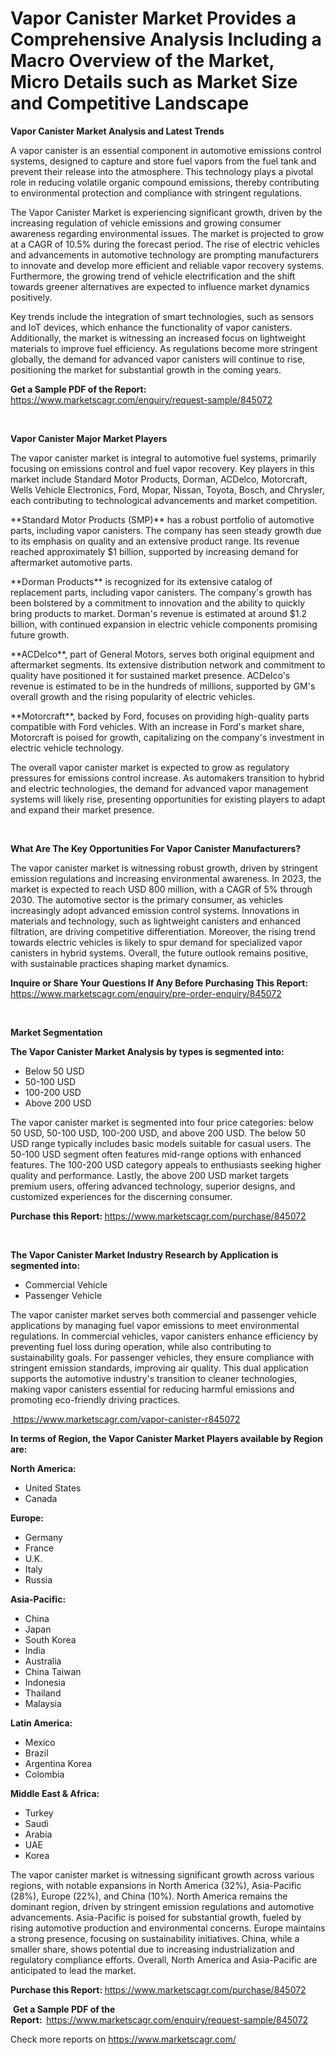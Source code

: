 <p><h1>Vapor Canister Market Provides a Comprehensive Analysis Including a Macro Overview of the Market, Micro Details such as Market Size and Competitive Landscape</h1></p><p><strong>Vapor Canister Market Analysis and Latest Trends</strong></p>
<p><p>A vapor canister is an essential component in automotive emissions control systems, designed to capture and store fuel vapors from the fuel tank and prevent their release into the atmosphere. This technology plays a pivotal role in reducing volatile organic compound emissions, thereby contributing to environmental protection and compliance with stringent regulations.</p><p>The Vapor Canister Market is experiencing significant growth, driven by the increasing regulation of vehicle emissions and growing consumer awareness regarding environmental issues. The market is projected to grow at a CAGR of 10.5% during the forecast period. The rise of electric vehicles and advancements in automotive technology are prompting manufacturers to innovate and develop more efficient and reliable vapor recovery systems. Furthermore, the growing trend of vehicle electrification and the shift towards greener alternatives are expected to influence market dynamics positively.</p><p>Key trends include the integration of smart technologies, such as sensors and IoT devices, which enhance the functionality of vapor canisters. Additionally, the market is witnessing an increased focus on lightweight materials to improve fuel efficiency. As regulations become more stringent globally, the demand for advanced vapor canisters will continue to rise, positioning the market for substantial growth in the coming years.</p></p>
<p><strong>Get a Sample PDF of the Report:&nbsp;</strong> <a href="https://www.marketscagr.com/enquiry/request-sample/845072?utm_campaign=3215&utm_medium=2&utm_source=Github&utm_content=ia&utm_term=30032025&utm_id=vapor-canister">https://www.marketscagr.com/enquiry/request-sample/845072</a></p>
<p>&nbsp;</p>
<p><strong>Vapor Canister Major Market Players</strong></p>
<p><p>The vapor canister market is integral to automotive fuel systems, primarily focusing on emissions control and fuel vapor recovery. Key players in this market include Standard Motor Products, Dorman, ACDelco, Motorcraft, Wells Vehicle Electronics, Ford, Mopar, Nissan, Toyota, Bosch, and Chrysler, each contributing to technological advancements and market competition.</p><p>**Standard Motor Products (SMP)** has a robust portfolio of automotive parts, including vapor canisters. The company has seen steady growth due to its emphasis on quality and an extensive product range. Its revenue reached approximately $1 billion, supported by increasing demand for aftermarket automotive parts.</p><p>**Dorman Products** is recognized for its extensive catalog of replacement parts, including vapor canisters. The company's growth has been bolstered by a commitment to innovation and the ability to quickly bring products to market. Dorman's revenue is estimated at around $1.2 billion, with continued expansion in electric vehicle components promising future growth.</p><p>**ACDelco**, part of General Motors, serves both original equipment and aftermarket segments. Its extensive distribution network and commitment to quality have positioned it for sustained market presence. ACDelco's revenue is estimated to be in the hundreds of millions, supported by GM's overall growth and the rising popularity of electric vehicles.</p><p>**Motorcraft**, backed by Ford, focuses on providing high-quality parts compatible with Ford vehicles. With an increase in Ford's market share, Motorcraft is poised for growth, capitalizing on the company's investment in electric vehicle technology.</p><p>The overall vapor canister market is expected to grow as regulatory pressures for emissions control increase. As automakers transition to hybrid and electric technologies, the demand for advanced vapor management systems will likely rise, presenting opportunities for existing players to adapt and expand their market presence.</p></p>
<p>&nbsp;</p>
<p><strong>What Are The Key Opportunities For Vapor Canister Manufacturers?</strong></p>
<p><p>The vapor canister market is witnessing robust growth, driven by stringent emission regulations and increasing environmental awareness. In 2023, the market is expected to reach USD 800 million, with a CAGR of 5% through 2030. The automotive sector is the primary consumer, as vehicles increasingly adopt advanced emission control systems. Innovations in materials and technology, such as lightweight canisters and enhanced filtration, are driving competitive differentiation. Moreover, the rising trend towards electric vehicles is likely to spur demand for specialized vapor canisters in hybrid systems. Overall, the future outlook remains positive, with sustainable practices shaping market dynamics.</p></p>
<p><strong>Inquire or Share Your Questions If Any Before Purchasing This Report:</strong> <a href="https://www.marketscagr.com/enquiry/pre-order-enquiry/845072?utm_campaign=3215&utm_medium=2&utm_source=Github&utm_content=ia&utm_term=30032025&utm_id=vapor-canister">https://www.marketscagr.com/enquiry/pre-order-enquiry/845072</a></p>
<p>&nbsp;</p>
<p><strong>Market Segmentation</strong></p>
<p><strong>The Vapor Canister Market Analysis by types is segmented into:</strong></p>
<p><ul><li>Below 50 USD</li><li>50-100 USD</li><li>100-200 USD</li><li>Above 200 USD</li></ul></p>
<p><p>The vapor canister market is segmented into four price categories: below 50 USD, 50-100 USD, 100-200 USD, and above 200 USD. The below 50 USD range typically includes basic models suitable for casual users. The 50-100 USD segment often features mid-range options with enhanced features. The 100-200 USD category appeals to enthusiasts seeking higher quality and performance. Lastly, the above 200 USD market targets premium users, offering advanced technology, superior designs, and customized experiences for the discerning consumer.</p></p>
<p><strong>Purchase this Report:&nbsp;</strong><a href="https://www.marketscagr.com/purchase/845072?utm_campaign=3215&utm_medium=2&utm_source=Github&utm_content=ia&utm_term=30032025&utm_id=vapor-canister">https://www.marketscagr.com/purchase/845072</a></p>
<p>&nbsp;</p>
<p><strong>The Vapor Canister Market Industry Research by Application is segmented into:</strong></p>
<p><ul><li>Commercial Vehicle</li><li>Passenger Vehicle</li></ul></p>
<p><p>The vapor canister market serves both commercial and passenger vehicle applications by managing fuel vapor emissions to meet environmental regulations. In commercial vehicles, vapor canisters enhance efficiency by preventing fuel loss during operation, while also contributing to sustainability goals. For passenger vehicles, they ensure compliance with stringent emission standards, improving air quality. This dual application supports the automotive industry's transition to cleaner technologies, making vapor canisters essential for reducing harmful emissions and promoting eco-friendly driving practices.</p></p>
<p><a href="https://www.marketscagr.com/vapor-canister-r845072?utm_campaign=3215&utm_medium=2&utm_source=Github&utm_content=ia&utm_term=30032025&utm_id=vapor-canister">&nbsp;https://www.marketscagr.com/vapor-canister-r845072</a></p>
<p><strong>In terms of Region, the Vapor Canister Market Players available by Region are:</strong></p>
<p>
    <p> <strong> North America: </strong>
        <ul>
            <li>United States</li>
            <li>Canada</li>
        </ul>
        </p> 
    <p> <strong> Europe: </strong>
        <ul>
            <li>Germany</li>
            <li>France</li>
            <li>U.K.</li>
            <li>Italy</li>
            <li>Russia</li>
        </ul>
        </p> 
    <p> <strong> Asia-Pacific: </strong>
        <ul>
            <li>China</li>
            <li>Japan</li>
            <li>South Korea</li>
            <li>India</li>
            <li>Australia</li>
            <li>China Taiwan</li>
            <li>Indonesia</li>
            <li>Thailand</li>
            <li>Malaysia</li>
        </ul>
        </p> 
    <p> <strong> Latin America: </strong>
        <ul>
            <li>Mexico</li>
            <li>Brazil</li>
            <li>Argentina Korea</li>
            <li>Colombia</li>
        </ul>
        </p> 
    <p> <strong> Middle East & Africa: </strong>
        <ul>
            <li>Turkey</li>
            <li>Saudi</li>
            <li>Arabia</li>
            <li>UAE</li>
            <li>Korea</li>
        </ul>
    </p>
    </p>
<p><p>The vapor canister market is witnessing significant growth across various regions, with notable expansions in North America (32%), Asia-Pacific (28%), Europe (22%), and China (10%). North America remains the dominant region, driven by stringent emission regulations and automotive advancements. Asia-Pacific is poised for substantial growth, fueled by rising automotive production and environmental concerns. Europe maintains a strong presence, focusing on sustainability initiatives. China, while a smaller share, shows potential due to increasing industrialization and regulatory compliance efforts. Overall, North America and Asia-Pacific are anticipated to lead the market.</p></p>
<p><strong>Purchase this Report: </strong><a href="https://www.marketscagr.com/purchase/845072?utm_campaign=3215&utm_medium=2&utm_source=Github&utm_content=ia&utm_term=30032025&utm_id=vapor-canister">https://www.marketscagr.com/purchase/845072</a></p>
<p>&nbsp;<strong>Get a Sample PDF of the Report:&nbsp;&nbsp;</strong><a href="https://www.marketscagr.com/enquiry/request-sample/845072?utm_campaign=3215&utm_medium=2&utm_source=Github&utm_content=ia&utm_term=30032025&utm_id=vapor-canister">https://www.marketscagr.com/enquiry/request-sample/845072</a></p>
<p><strong></strong></p>
<p>Check more reports on <a href="https://www.marketscagr.com/?utm_campaign=3215&utm_medium=2&utm_source=Github&utm_content=ia&utm_term=30032025&utm_id=vapor-canister">https://www.marketscagr.com/</a></p>